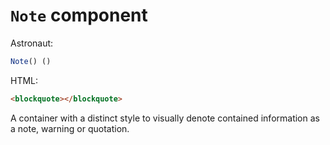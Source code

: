 # `Note` component
Astronaut:
```javascript
Note() ()
```

HTML:
```html
<blockquote></blockquote>
```

A container with a distinct style to visually denote contained information as a note, warning or quotation.